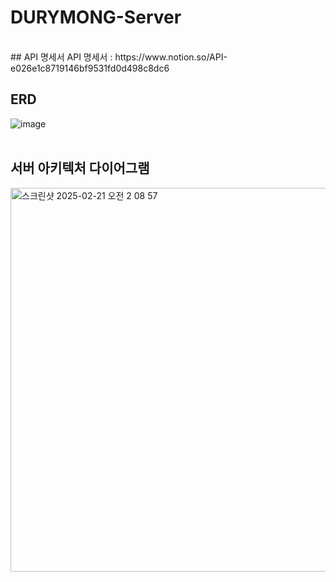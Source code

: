 # DURYMONG-Server
<br>
## API 명세서
API 명세서 : https://www.notion.so/API-e026e1c8719146bf9531fd0d498c8dc6


## ERD
![image](https://github.com/user-attachments/assets/38308d66-8a97-4db8-ad2b-f8e893ee0f50)
<br>
<br>




## 서버 아키텍처 다이어그램
<img width="614" alt="스크린샷 2025-02-21 오전 2 08 57" src="https://github.com/user-attachments/assets/8a74bd66-e763-4f74-b360-ffaaad34b34f" />
